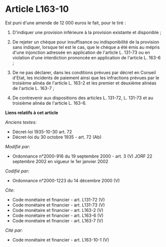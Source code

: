 # Article L163-10

Est puni d'une amende de 12 000 euros le fait, pour le tiré : 

1. D'indiquer une provision inférieure à la provision existante et disponible ; 

2. De rejeter un chèque pour insuffisance ou indisponibilité de la provision sans indiquer, lorsque tel est le cas, que le
chèque a été émis au mépris d'une injonction adressée en application de l'article L. 131-73 ou en violation d'une
interdiction prononcée en application de l'article L. 163-6 ; 

3. De ne pas déclarer, dans les conditions prévues par décret en Conseil d'Etat, les incidents de paiement ainsi que les
infractions prévues par le troisième alinéa de l'article L. 163-2 et les premier et deuxième alinéas de l'article L. 163-7 ; 

4. De contrevenir aux dispositions des articles L. 131-72, L. 131-73 et au troisième alinéa de l'article L. 163-6.

**Liens relatifs à cet article**

_Anciens textes_:

  - Décret-loi 1935-10-30 art. 72
  - Décret-loi du 30 octobre 1935 - art. 72 (Ab)

_Modifié par_:

  - Ordonnance n°2000-916 du 19 septembre 2000 - art. 3 (V) JORF 22 septembre 2002 en vigueur le 1er janvier 2002

_Codifié par_:

  - Ordonnance n°2000-1223 du 14 décembre 2000 (V)

_Cite_:

  - Code monétaire et financier - art. L131-72 (V)
  - Code monétaire et financier - art. L131-73 (V)
  - Code monétaire et financier - art. L163-2 (V)
  - Code monétaire et financier - art. L163-6 (V)
  - Code monétaire et financier - art. L163-7 (V)

_Cité par_:

  - Code monétaire et financier - art. L163-10-1 (V)
